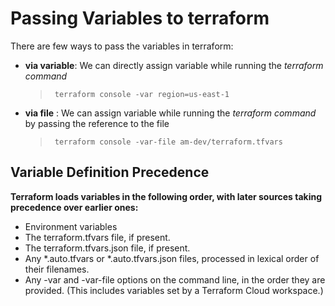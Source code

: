 
# Passing Variables to terraform
There are few ways to pass the variables in terraform:
- **via variable**: We can directly assign variable while running the _terraform command_
	> ``` terraform console -var region=us-east-1```
- **via file** : We can  assign variable while running the _terraform command_ by passing the reference to the file
	> ``` terraform console -var-file am-dev/terraform.tfvars```

## **Variable Definition Precedence**
**Terraform loads variables in the following order, with later sources taking precedence over earlier ones:**
-   Environment variables
-   The terraform.tfvars file, if present.
-   The terraform.tfvars.json file, if present.
-   Any *.auto.tfvars or *.auto.tfvars.json files, processed in lexical order of their filenames.
-   Any -var and -var-file options on the command line, in the order they are provided. (This includes variables set by a Terraform Cloud workspace.)
